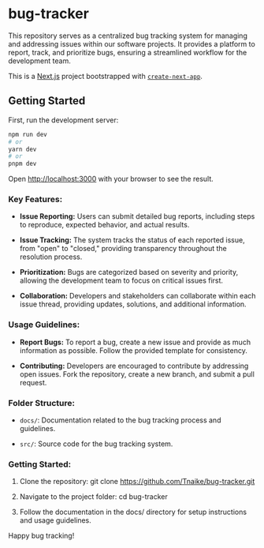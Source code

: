 # bug-tracker
This repository serves as a centralized bug tracking system for managing and addressing issues within our software projects. It provides a platform to report, track, and prioritize bugs, ensuring a streamlined workflow for the development team.

This is a [Next.js](https://nextjs.org/) project bootstrapped with [`create-next-app`](https://github.com/vercel/next.js/tree/canary/packages/create-next-app).

## Getting Started

First, run the development server:

```bash
npm run dev
# or
yarn dev
# or
pnpm dev
```

Open [http://localhost:3000](http://localhost:3000) with your browser to see the result.


### Key Features:

- **Issue Reporting:** Users can submit detailed bug reports, including steps to reproduce, expected behavior, and actual results.

- **Issue Tracking:** The system tracks the status of each reported issue, from "open" to "closed," providing transparency throughout the resolution process.

- **Prioritization:** Bugs are categorized based on severity and priority, allowing the development team to focus on critical issues first.

- **Collaboration:** Developers and stakeholders can collaborate within each issue thread, providing updates, solutions, and additional information.

### Usage Guidelines:

- **Report Bugs:** To report a bug, create a new issue and provide as much information as possible. Follow the provided template for consistency.

- **Contributing:** Developers are encouraged to contribute by addressing open issues. Fork the repository, create a new branch, and submit a pull request.

### Folder Structure:

- `docs/`: Documentation related to the bug tracking process and guidelines.

- `src/`: Source code for the bug tracking system.

### Getting Started:

1. Clone the repository: git clone https://github.com/Tnaike/bug-tracker.git

2. Navigate to the project folder: cd bug-tracker

3. Follow the documentation in the docs/ directory for setup instructions and usage guidelines.

Happy bug tracking!
